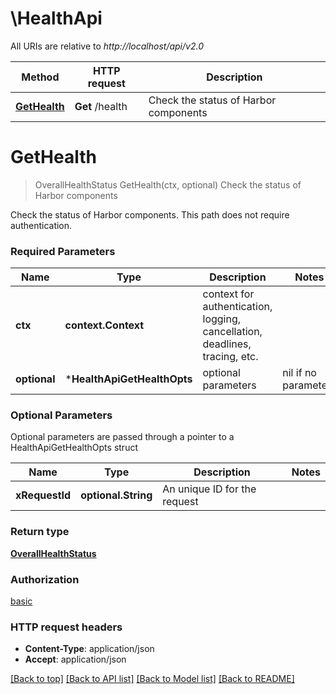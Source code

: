 # \HealthApi

All URIs are relative to *http://localhost/api/v2.0*

Method | HTTP request | Description
------------- | ------------- | -------------
[**GetHealth**](HealthApi.md#GetHealth) | **Get** /health | Check the status of Harbor components


# **GetHealth**
> OverallHealthStatus GetHealth(ctx, optional)
Check the status of Harbor components

Check the status of Harbor components. This path does not require authentication.

### Required Parameters

Name | Type | Description  | Notes
------------- | ------------- | ------------- | -------------
 **ctx** | **context.Context** | context for authentication, logging, cancellation, deadlines, tracing, etc.
 **optional** | ***HealthApiGetHealthOpts** | optional parameters | nil if no parameters

### Optional Parameters
Optional parameters are passed through a pointer to a HealthApiGetHealthOpts struct

Name | Type | Description  | Notes
------------- | ------------- | ------------- | -------------
 **xRequestId** | **optional.String**| An unique ID for the request | 

### Return type

[**OverallHealthStatus**](OverallHealthStatus.md)

### Authorization

[basic](../README.md#basic)

### HTTP request headers

 - **Content-Type**: application/json
 - **Accept**: application/json

[[Back to top]](#) [[Back to API list]](../README.md#documentation-for-api-endpoints) [[Back to Model list]](../README.md#documentation-for-models) [[Back to README]](../README.md)

